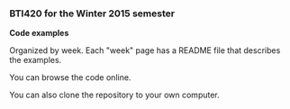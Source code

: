 ### BTI420 for the Winter 2015 semester

**Code examples**

Organized by week. Each "week" page has a README file that describes the examples.

You can browse the code online. 

You can also clone the repository to your own computer.
